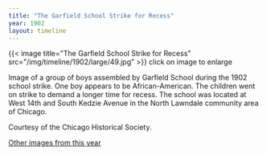 ```yaml
---
title: "The Garfield School Strike for Recess"
year: 1902
layout: timeline
---
```


{{< image title="The Garfield School Strike for Recess" src="/img/timeline/1902/large/49.jpg" >}}
click on image to enlarge

Image of a group of boys assembled by Garfield School during the 1902 school strike. One boy appears to be African-American. The children went on strike to demand a longer time for recess. The school was located at West 14th and South Kedzie Avenue in the North Lawndale community area of Chicago. 

Courtesy of the Chicago Historical Society.

[Other images from this year](/historical/timeline/1902)